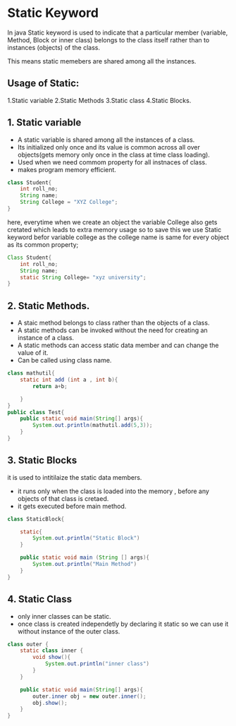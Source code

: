 # Static Keyword
In java Static keyword is used to indicate that  a particular member (variable, Method, Block or inner class) belongs to the class itself rather than to instances (objects) of the class.

This means static memebers are shared among all the instances.
## Usage of Static:
1.Static variable
2.Static Methods
3.Static class
4.Static  Blocks.

##  1. Static variable
- A static variable is shared among all the instances of a class.
- Its initialized only once and its value is common across all over objects(gets memory only once in the      class at time class loading).
- Used when we need commom property for all instnaces of class.
- makes program memory efficient.

```java
class Student{
    int roll_no;
    String name;
    String College = "XYZ College";
}
```
here, everytime when we create an object the variable College also gets cretated which leads to extra memory usage so to save this we use Static keyword befor variable college as the college name is same for every object as its common property;

```java
Class Student{
    int roll_no;
    String name;
    static String College= "xyz university";
}
```


## 2. Static Methods.
- A staic method belongs to class rather than the objects of a class.
- A static methods can be invoked without the need for creating an instance of a class.
- A static methods can access static data member and can change the value of it.
- Can be called using class name.

```java
class mathutil{
    static int add (int a , int b){
        return a+b;

    }
}
public class Test{
    public static void main(String[] args){
        System.out.println(mathutil.add(5,3));
    }
}
```

## 3. Static Blocks
it is used to intitilaize the static data members.
- it runs only when the class is loaded into the memory , before any objects of that class is cretaed.
- it gets executed before main method.

```java
class StaticBlock{

    static{
        System.out.println("Static Block")
    }

    public static void main (String [] args){
        System.out.println("Main Method")
    }
}
```
## 4. Static Class
- only inner classes can be static.
- once class is created independetly by declaring it static so we can use it without instance of the outer class.

```java
class outer {
    static class inner {
        void show(){
            System.out.println("inner class")
        }
    }

    public static void main(String[] args){
        outer.inner obj = new outer.inner();
        obj.show();
    }
}
```
